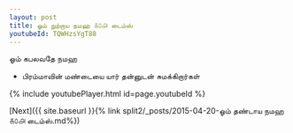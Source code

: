 ```yaml
---
layout: post
title: ஓம் றுற்றாய நமஹ ௧௦௮ டைம்ஸ்
youtubeId: TQWHzsYgT88
---
```

 
 
 ஓம் கபலவதே நமஹ  
 
 -  பிரம்மாவின் மண்டையை யார் தன்னுடன் சுமக்கிறார்கள் 
 
  
 
  
 
 
 
 
 
 


{% include youtubePlayer.html id=page.youtubeId %}
 
[Next]({{ site.baseurl }}{% link  split2/_posts/2015-04-20-ஓம் தண்டாய நமஹ ௧௦௮ டைம்ஸ்.md%})
 
